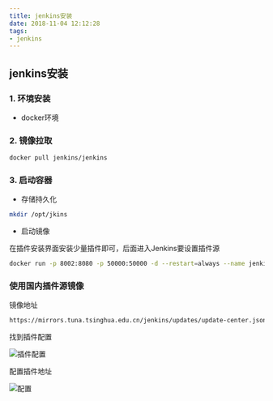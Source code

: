 ```yaml
---
title: jenkins安装
date: 2018-11-04 12:12:28
tags:
- jenkins
---
```

## jenkins安装

### 1. 环境安装

- docker环境

### 2. 镜像拉取

```bash
docker pull jenkins/jenkins
```
<!--more-->

### 3. 启动容器

- 存储持久化

```bash
mkdir /opt/jkins

```

- 启动镜像

在插件安装界面安装少量插件即可，后面进入Jenkins要设置插件源

```bash
docker run -p 8002:8080 -p 50000:50000 -d --restart=always --name jenkins -u root -v /opt/jkins:/var/jenkins_home jenkins/jenkins
```

### 使用国内插件源镜像

镜像地址

```bash
https://mirrors.tuna.tsinghua.edu.cn/jenkins/updates/update-center.json
```
找到插件配置

![插件配置](https://qiniu.li-rui.top/插件配置.png)

配置插件地址

![配置](https://qiniu.li-rui.top/配置.png)
